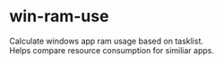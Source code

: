 # win-ram-use

Calculate windows app ram usage based on tasklist.  
Helps compare resource consumption for similiar apps.
